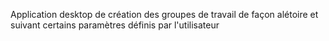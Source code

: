 Application desktop de création des groupes de travail de façon alétoire et suivant certains paramètres définis par l'utilisateur
